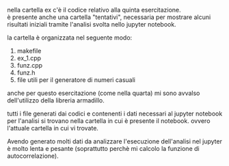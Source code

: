nella cartella ex c'è il codice relativo alla quinta esercitazione.  
è presente anche una cartella "tentativi", necessaria per mostrare alcuni risultati iniziali tramite l'analisi svolta nello jupyter notebook.    
   
la cartella è organizzata nel seguente modo:  
1. makefile  
2. ex\_1.cpp  
3. funz.cpp  
4. funz.h  
5. file utili per il generatore di numeri casuali  
    
anche per questo esercitazione (come nella quarta) mi sono avvalso dell'utilizzo della libreria armadillo.    
   
tutti i file generati dai codici e contenenti i dati necessari al jupyter notebook per l'analisi si trovano nella cartella in cui è presente il notebook. ovvero l'attuale cartella in cui vi trovate.     
    
Avendo generato molti dati da analizzare l'esecuzione dell'analisi nel jupyter è molto lenta e pesante (soprattutto perchè mi calcolo la funzione di autocorrelazione).  

